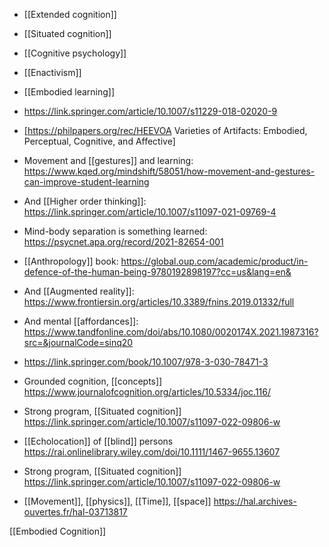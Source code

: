 - [[Extended cognition]]
- [[Situated cognition]]
- [[Cognitive psychology]]
- [[Enactivism]]
- [[Embodied learning]]

- https://link.springer.com/article/10.1007/s11229-018-02020-9
- [https://philpapers.org/rec/HEEVOA Varieties of Artifacts: Embodied, Perceptual, Cognitive, and Affective]
- Movement and [[gestures]] and learning: https://www.kqed.org/mindshift/58051/how-movement-and-gestures-can-improve-student-learning

- And [[Higher order thinking]]: https://link.springer.com/article/10.1007/s11097-021-09769-4

- Mind-body separation is something learned: https://psycnet.apa.org/record/2021-82654-001

- [[Anthropology]] book: https://global.oup.com/academic/product/in-defence-of-the-human-being-9780192898197?cc=us&lang=en&

- And [[Augmented reality]]: https://www.frontiersin.org/articles/10.3389/fnins.2019.01332/full

- And mental [[affordances]]: https://www.tandfonline.com/doi/abs/10.1080/0020174X.2021.1987316?src=&journalCode=sinq20

- https://link.springer.com/book/10.1007/978-3-030-78471-3

- Grounded cognition, [[concepts]] https://www.journalofcognition.org/articles/10.5334/joc.116/

- Strong program, [[Situated cognition]] https://link.springer.com/article/10.1007/s11097-022-09806-w

- [[Echolocation]] of [[blind]] persons https://rai.onlinelibrary.wiley.com/doi/10.1111/1467-9655.13607

- Strong program, [[Situated cognition]] https://link.springer.com/article/10.1007/s11097-022-09806-w

- [[Movement]], [[physics]], [[Time]], [[space]] https://hal.archives-ouvertes.fr/hal-03713817

[[Embodied Cognition]]
